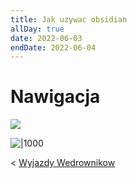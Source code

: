 ```yaml
---
title: Jak uzywac obsidian
allDay: true
date: 2022-06-03
endDate: 2022-06-04
---
```


# Nawigacja

![](https://i.imgur.com/uRVqbWT.png)



![|1000](https://i.imgur.com/JIpr2tk.png)


< [Wyjazdy Wedrownikow](Wyjazdy%20Wedrownikow.md)
